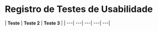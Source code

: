 # Registro de Testes de Usabilidade
| **Teste** | **Teste 2** | **Teste 3** |
| ---| ---| ---| ---| ---|


